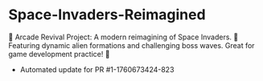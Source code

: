 # Space-Invaders-Reimagined
👾 Arcade Revival Project: A modern reimagining of Space Invaders. 🚀 Featuring dynamic alien formations and challenging boss waves. Great for game development practice! 🌌


- Automated update for PR #1-1760673424-823